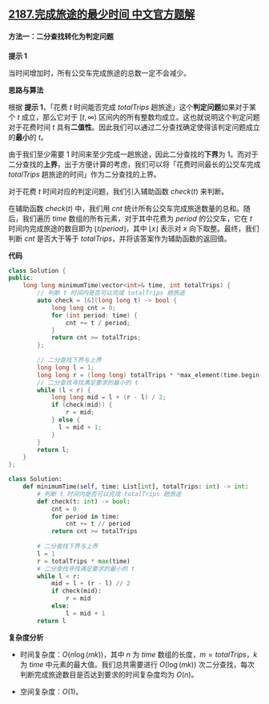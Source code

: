 ## [2187.完成旅途的最少时间 中文官方题解](https://leetcode.cn/problems/minimum-time-to-complete-trips/solutions/100000/wan-cheng-lu-tu-de-zui-shao-shi-jian-by-uxyrp)
#### 方法一：二分查找转化为判定问题

**提示 $1$**

当时间增加时，所有公交车完成旅途的总数一定不会减少。

**思路与算法**

根据 **提示 $1$**，「花费 $t$ 时间能否完成 $\textit{totalTrips}$ 趟旅途」这个**判定问题**如果对于某个 $t$ 成立，那么它对于 $[t, \infty)$ 区间内的所有整数均成立。这也就说明这个判定问题对于花费时间 $t$ 具有**二值性**。因此我们可以通过二分查找确定使得该判定问题成立的**最小**的 $t$。

由于我们至少需要 $1$ 时间来至少完成一趟旅途，因此二分查找的**下界**为 $1$。而对于二分查找的**上界**，出于方便计算的考虑，我们可以将「花费时间最长的公交车完成 $\textit{totalTrips}$ 趟旅途的时间」作为二分查找的上界。

对于花费 $t$ 时间对应的判定问题，我们引入辅助函数 $\textit{check}(t)$ 来判断。

在辅助函数 $\textit{check}(t)$ 中，我们用 $\textit{cnt}$ 统计所有公交车完成旅途数量的总和。随后，我们遍历 $\textit{time}$ 数组的所有元素，对于其中花费为 $\textit{period}$ 的公交车，它在 $t$ 时间内完成旅途的数目即为 $\lfloor t / \textit{period} \rfloor$，其中 $\lfloor x \rfloor$ 表示对 $x$ 向下取整。最终，我们判断 $\textit{cnt}$ 是否大于等于 $\textit{totalTrips}$，并将该答案作为辅助函数的返回值。

**代码**

```C++ [sol1-C++]
class Solution {
public:
    long long minimumTime(vector<int>& time, int totalTrips) {
        // 判断 t 时间内是否可以完成 totalTrips 趟旅途
        auto check = [&](long long t) -> bool {
            long long cnt = 0;
            for (int period: time) {
                cnt += t / period;
            }
            return cnt >= totalTrips;
        };
        
        // 二分查找下界与上界
        long long l = 1;
        long long r = (long long) totalTrips * *max_element(time.begin(), time.end());
        // 二分查找寻找满足要求的最小的 t
        while (l < r) {
            long long mid = l + (r - l) / 2;
            if (check(mid)) {
                r = mid;
            } else {
              l = mid + 1;
            }
        }
        return l;
    }
};
```


```Python [sol1-Python3]
class Solution:
    def minimumTime(self, time: List[int], totalTrips: int) -> int:
        # 判断 t 时间内是否可以完成 totalTrips 趟旅途
        def check(t: int) -> bool:
            cnt = 0
            for period in time:
                cnt += t // period
            return cnt >= totalTrips
        
        # 二分查找下界与上界
        l = 1
        r = totalTrips * max(time)
        # 二分查找寻找满足要求的最小的 t
        while l < r:
            mid = l + (r - l) // 2
            if check(mid):
                r = mid
            else:
                l = mid + 1
        return l
```


**复杂度分析**

- 时间复杂度：$O(n \log(mk))$，其中 $n$ 为 $\textit{time}$ 数组的长度，$m = \textit{totalTrips}$，$k$ 为 $\textit{time}$ 中元素的最大值。我们总共需要进行 $O(\log(mk))$ 次二分查找，每次判断完成旅途数目是否达到要求的时间复杂度均为 $O(n)$。

- 空间复杂度：$O(1)$。
